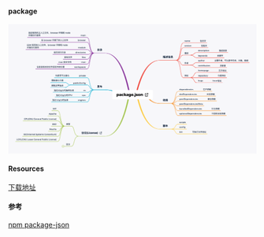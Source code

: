 #### package

![npm-package.json.png](./images/npm-package.json.png)

#### Resources

[下载地址](https://github.com/Rain120/study-notes/blob/master/docs/notes/git-npm/images/package.json.xmind)

#### 参考

[npm package-json](https://docs.npmjs.com/cli/v7/configuring-npm/package-json)
